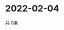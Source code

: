 # 2022-02-04
  共 0条

  <!-- BEGIN -->
  <!-- 最后更新时间Fri Feb 04 2022 03:02:36 GMT+0000 (Coordinated Universal Time) -->
  
  <!-- END -->
  
  